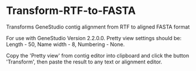 # Transform-RTF-to-FASTA
Transforms GeneStudio contig alignment from RTF to aligned FASTA format  

For use with GeneStudio Version 2.2.0.0. 
Pretty view settings should be: Length - 50, Name width - 8, Numbering - None.

Copy the 'Pretty view' from contig editor into clipboard and click the button 'Transform', then paste the result to any text or alignment editor.
